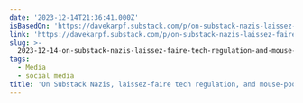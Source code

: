 ```yaml
---
date: '2023-12-14T21:36:41.000Z'
isBasedOn: 'https://davekarpf.substack.com/p/on-substack-nazis-laissez-faire-tech'
link: 'https://davekarpf.substack.com/p/on-substack-nazis-laissez-faire-tech'
slug: >-
  2023-12-14-on-substack-nazis-laissez-faire-tech-regulation-and-mouse-poop-in-cereal
tags:
  - Media
  - social media
title: 'On Substack Nazis, laissez-faire tech regulation, and mouse-poop-in-cereal-'
---
```


